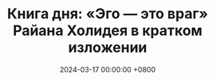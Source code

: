 ---
title: "Книга дня: «Эго — это враг» Райана Холидея в кратком изложении"
description: >-
  Побеждайте эго! Обзор книги "Эго — враг": саморазвитие, дисциплина и скромность для успеха.
date: 2024-03-17 00:00:00 +0800
categories: [Мышление, Конспекты-книг]
tags:
  [
    эго-враг,
    райан-холидей,
    саморазвитие,
    психология,
    самодисциплина,
    стоицизм,
    скромность,
    лидерство,
    личностный-рост,
    мотивация,
    эмоциональный-интеллект,
    преодоление-эго,
    древняя-мудрость,
    эффективность,
    успех-в-жизни
  ]
image:
alt: Обложка книги Эго — враг Райана Холидея
fallback:
  -
  # Replace with the URL of your backup image
  -
  # Replace with the URL of your backup image
---
